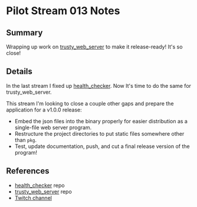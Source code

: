 # Pilot Stream 013 Notes

## Summary

Wrapping up work on [trusty_web_server](https://github.com/conflabermits/trusty_web_server) to make it release-ready! It's so close!

## Details

In the last stream I fixed up [health_checker](https://github.com/conflabermits/health_checker). Now It's time to do the same for trusty_web_server.

This stream I'm looking to close a couple other gaps and prepare the application for a v1.0.0 release:

* Embed the json files into the binary properly for easier distribution as a single-file web server program.
* Restructure the project directories to put static files somewhere other than `pkg`.
* Test, update documentation, push, and cut a final release version of the program!

## References

* [health_checker](https://github.com/conflabermits/health_checker) repo
* [trusty_web_server](https://github.com/conflabermits/trusty_web_server) repo
* [Twitch channel](https://twitch.tv/conflabermits)
